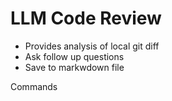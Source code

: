 # LLM Code Review 
- Provides analysis of local git diff
- Ask follow up questions
- Save to markwdown file

Commands
